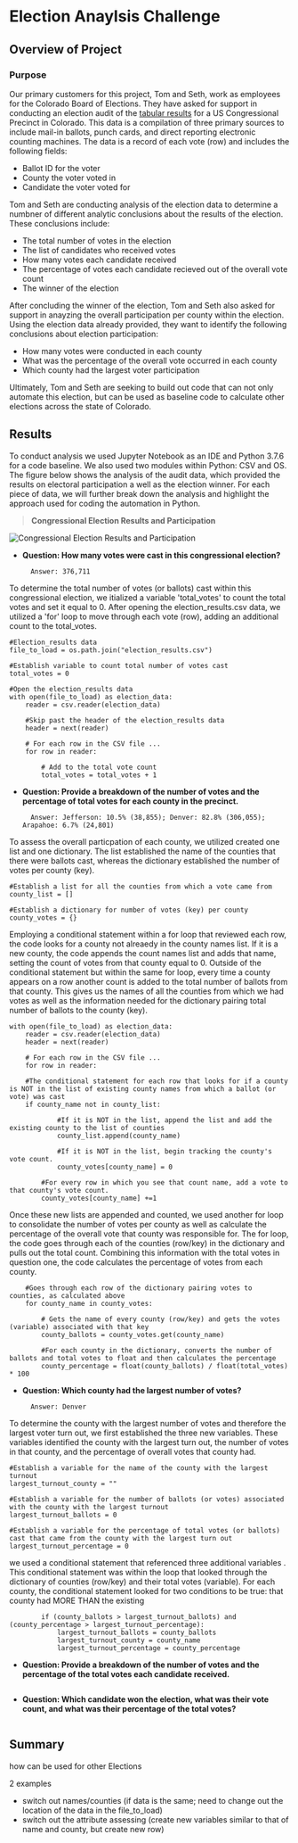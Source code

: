 # Election Anaylsis Challenge

## Overview of Project

### Purpose  

Our primary customers for this project, Tom and Seth, work as employees for the Colorado Board of Elections.  They have asked for support in conducting an election audit of the [tabular results](https://github.com/MaureenFromuth/Election_Analysis_Challenge/blob/master/election_results.csv) for a US Congressional Precinct in Colorado.  This data is a compilation of three primary sources to include mail-in ballots, punch cards, and direct reporting electronic counting machines.  The data is a record of each vote (row) and includes the following fields:
- Ballot ID for the voter
- County the voter voted in
- Candidate the voter voted for

Tom and Seth are conducting analysis of the election data to determine a numbner of different analytic conclusions about the results of the election.  These conclusions include:
- The total number of votes in the election
- The list of candidates who received votes
- How many votes each candidate received
- The percentage of votes each candidate recieved out of the overall vote count
- The winner of the election

After concluding the winner of the election, Tom and Seth also asked for support in anayzing the overall participation per county within the election.  Using the election data already provided, they want to identify the following conclusions about election participation:
- How many votes were conducted in each county
- What was the percentage of the overall vote occurred in each county
- Which county had the largest voter participation

Ultimately, Tom and Seth are seeking to build out code that can not only automate this election, but can be used as baseline code to calculate other elections across the state of Colorado.

## Results
To conduct analysis we used Jupyter Notebook as an IDE and Python 3.7.6 for a code baseline.  We also used two modules within Python: CSV and OS.  The figure below shows the analysis of the audit data, which provided the results on electoral participation a well as the election winner.  For each piece of data, we will further break down the analysis and highlight the approach used for coding the automation in Python.

>**Congressional Election Results and Participation**

![Congressional Election Results and Participation](https://github.com/MaureenFromuth/Election_Analysis_Challenge/blob/master/Election_Results-Text.png)


- **Question: How many votes were cast in this congressional election?**

        Answer: 376,711

To determine the total number of votes (or ballots) cast within this congressional election, we itialized a variable 'total_votes' to count the total votes and set it equal to 0.  After opening the election_results.csv data, we utilized a 'for' loop to move through each vote (row), adding an additional count to the total_votes.  
```
#Election_results data
file_to_load = os.path.join("election_results.csv")

#Establish variable to count total number of votes cast
total_votes = 0

#Open the election_results data
with open(file_to_load) as election_data:
    reader = csv.reader(election_data)

    #Skip past the header of the election_results data
    header = next(reader)

    # For each row in the CSV file ...
    for row in reader:

        # Add to the total vote count
        total_votes = total_votes + 1
```

- **Question: Provide a breakdown of the number of votes and the percentage of total votes for each county in the precinct.**

        Answer: Jefferson: 10.5% (38,855); Denver: 82.8% (306,055); Arapahoe: 6.7% (24,801)

To assess the overall particpation of each county, we utilized created one list and one dictionary.  The list established the name of the counties that there were ballots cast, whereas the dictionary established the number of votes per county (key).  

```
#Establish a list for all the counties from which a vote came from
county_list = []

#Establish a dictionary for number of votes (key) per county
county_votes = {}
```

Employing a conditional statement within a for loop that reviewed each row, the code looks for a county not alreaedy in the county names list.  If it is a new county, the code appends the count names list and adds that name, setting the count of votes from that county equal to 0.  Outside of the conditional statement but within the same for loop, every time a county appears on a row another count is added to the total number of ballots from that county.  This gives us the names of all the counties from which we had votes as well as the information needed for the dictionary pairing total number of ballots to the county (key).   

```
with open(file_to_load) as election_data:
    reader = csv.reader(election_data)
    header = next(reader)

    # For each row in the CSV file ...
    for row in reader:

    #The conditional statement for each row that looks for if a county is NOT in the list of existing county names from which a ballot (or vote) was cast
    if county_name not in county_list:

            #If it is NOT in the list, append the list and add the existing county to the list of counties
            county_list.append(county_name)

            #If it is NOT in the list, begin tracking the county's vote count.
            county_votes[county_name] = 0
        
        #For every row in which you see that count name, add a vote to that county's vote count.
        county_votes[county_name] +=1
```

Once these new lists are appended and counted, we used another for loop to consolidate the number of votes per county as well as calculate the percentage of the overall vote that county was responsible for.  The for loop, the code goes through each of the counties (row/key) in the dictionary and pulls out the total count.  Combining this information with the total votes in question one, the code calculates the percentage of votes from each county.

```
    #Goes through each row of the dictionary pairing votes to counties, as calculated above
    for county_name in county_votes:

        # Gets the name of every county (row/key) and gets the votes (variable) associated with that key
        county_ballots = county_votes.get(county_name)

        #For each county in the dictionary, converts the number of ballots and total votes to float and then calculates the percentage 
        county_percentage = float(county_ballots) / float(total_votes) * 100
```

- **Question: Which county had the largest number of votes?**

        Answer: Denver 

To determine the county with the largest number of votes and therefore the largest voter turn out, we first established the three new variables.  These variables identified the county with the largest turn out, the number of votes in that county, and the percentage of overall votes that county had.  

```
#Establish a variable for the name of the county with the largest turnout
largest_turnout_county = ""

#Establish a variable for the number of ballots (or votes) associated with the county with the largest turnout
largest_turnout_ballots = 0

#Establish a variable for the percentage of total votes (or ballots) cast that came from the county with the largest turn out  
largest_turnout_percentage = 0
```

we used a conditional statement that referenced three additional variables .  This conditional statement was within the loop that looked through the dictionary of counties (row/key) and their total votes (variable).  For each county, the conditional statement looked for two conditions to be true: that county had MORE THAN the existing 

```
        if (county_ballots > largest_turnout_ballots) and (county_percentage > largest_turnout_percentage):
            largest_turnout_ballots = county_ballots
            largest_turnout_county = county_name
            largest_turnout_percentage = county_percentage
```

- **Question: Provide a breakdown of the number of votes and the percentage of the total votes each candidate received.**

```
```

- **Question: Which candidate won the election, what was their vote count, and what was their percentage of the total votes?**

```
```

## Summary

how can be used for other Elections

2 examples
 - switch out names/counties (if data is the same; need to change out the location of the data in the file_to_load)
 - switch out the attribute assessing (create new variables similar to that of name and county, but create new row)
